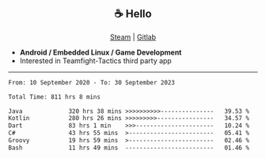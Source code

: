 <h2 align="center"> ☕ Hello </h2>

<p align="center">
  <a href="https://steamcommunity.com/id/Niforances/">Steam</a> |
  <a href="https://gitlab.com/niforances">Gitlab</a>
</p>

 - **Android / Embedded Linux / Game Development**
 - Interested in Teamfight-Tactics third party app

------

<!--START_SECTION:waka-->

```txt
From: 10 September 2020 - To: 30 September 2023

Total Time: 811 hrs 8 mins

Java             320 hrs 38 mins >>>>>>>>>>---------------   39.53 %
Kotlin           280 hrs 26 mins >>>>>>>>>----------------   34.57 %
Dart             83 hrs 1 min    >>>----------------------   10.24 %
C#               43 hrs 55 mins  >------------------------   05.41 %
Groovy           19 hrs 59 mins  >------------------------   02.46 %
Bash             11 hrs 49 mins  -------------------------   01.46 %
```

<!--END_SECTION:waka-->
